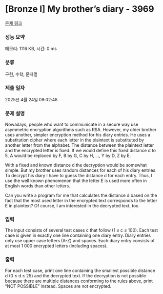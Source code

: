 # [Bronze I] My brother’s diary - 3969 

[문제 링크](https://www.acmicpc.net/problem/3969) 

### 성능 요약

메모리: 1116 KB, 시간: 0 ms

### 분류

구현, 수학, 문자열

### 제출 일자

2025년 4월 24일 08:02:48

### 문제 설명

<p>Nowadays, people who want to communicate in a secure way use asymmetric encryption algorithms such as RSA. However, my older brother uses another, simpler encryption method for his diary entries. He uses a substitution cipher where each letter in the plaintext is substituted by another letter from the alphabet. The distance between the plaintext letter and the encrypted letter is fixed. If we would define this fixed distance d to 5, A would be replaced by F, B by G, C by H, ..., Y by D, Z by E.</p>

<p>With a fixed and known distance d the decryption would be somewhat simple. But my brother uses random distances for each of his diary entries. To decrypt his diary I have to guess the distance d for each entry. Thus, I use the well known phenomenon that the letter E is used more often in English words than other letters.</p>

<p>Can you write a program for me that calculates the distance d based on the fact that the most used letter in the encrypted text corresponds to the letter E in plaintext? Of course, I am interested in the decrypted text, too.</p>

### 입력 

 <p>The input consists of several test cases c that follow (1 ≤ c ≤ 100). Each test case is given in exactly one line containing one diary entry. Diary entries only use upper case letters (A-Z) and spaces. Each diary entry consists of at most 1 000 encrypted letters (including spaces).</p>

### 출력 

 <p>For each test case, print one line containing the smallest possible distance d (0 ≤ d ≤ 25) and the decrypted text. If the decryption is not possible because there are multiple distances conforming to the rules above, print “NOT POSSIBLE” instead. Spaces are not encrypted.</p>

